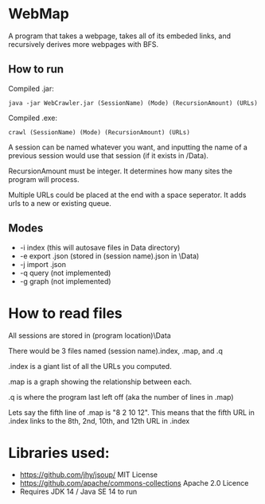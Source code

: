 # WebMap

A program that takes a webpage, takes all of its embeded links, and recursively derives more webpages with BFS.

## How to run

Compiled .jar:

    java -jar WebCrawler.jar (SessionName) (Mode) (RecursionAmount) (URLs)

Compiled .exe:

    crawl (SessionName) (Mode) (RecursionAmount) (URLs)
  
A session can be named whatever you want, and inputting the name of a previous session would use that session (if it exists in /Data).

RecursionAmount must be integer. It determines how many sites the program will process.

Multiple URLs could be placed at the end with a space seperator. It adds urls to a new or existing queue.
 
## Modes
 - -i index (this will autosave files in Data directory)
 - -e export .json (stored in (session name).json in \Data)
 - -j import .json
 - -q query (not implemented)
 - -g graph (not implemented)
 
# How to read files

All sessions are stored in (program location)\Data

There would be 3 files named (session name).index, .map, and .q

.index is a giant list of all the URLs you computed.

.map is a graph showing the relationship between each.

.q is where the program last left off (aka the number of lines in .map)

Lets say the fifth line of .map is "8 2 10 12". This means that the fifth URL in .index links to the 8th, 2nd, 10th, and 12th URL in .index

# Libraries used:
 - https://github.com/jhy/jsoup/ MIT License
 - https://github.com/apache/commons-collections Apache 2.0 Licence
 - Requires JDK 14 / Java SE 14 to run
